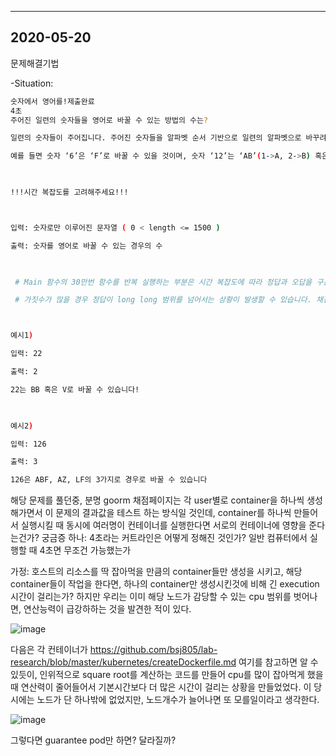 _____
## 2020-05-20
문제해결기법

-Situation: 

``` bash
숫자에서 영어를!제출완료
4초
주어진 일련의 숫자들을 영어로 바꿀 수 있는 방법의 수는?

일련의 숫자들이 주어집니다. 주어진 숫자들을 알파벳 순서 기반으로 일련의 알파벳으로 바꾸려고 할 때, 주어진 숫자들을 알파벳으로 바꿀 수 있는 경우의 수는 몇가지일까요?

예를 들면 숫자 ‘6’은 ‘F’로 바꿀 수 있을 것이며, 숫자 ‘12’는 ‘AB’(1->A, 2->B) 혹은 ‘L’의 2가지 경우로 바꿀 수 있을 것입니다. 한편 숫자 ‘27’은 ‘BG’로만 바꿀 수 있을 것입니다.

 

!!!시간 복잡도를 고려해주세요!!! 



입력: 숫자로만 이루어진 문자열 ( 0 < length <= 1500 )

출력: 숫자를 영어로 바꿀 수 있는 경우의 수

 

 # Main 함수의 30만번 함수를 반복 실행하는 부분은 시간 복잡도에 따라 정답과 오답을 구분하기 위한 용도이며 반복 실행되는 과정에서 각 실행은 독립적으로 실행 되어야합니다! 

 # 가짓수가 많을 경우 정답이 long long 범위를 넘어서는 상황이 발생할 수 있습니다. 채점 case 중 정답이 long long의 범위를 넘어서는 case는 존재하지 않으니 이를 고려하여 코드의 정답 확인을 진행해주세요! 



예시1) 

입력: 22

출력: 2

22는 BB 혹은 V로 바꿀 수 있습니다!

 

예시2) 

입력: 126

출력: 3

126은 ABF, AZ, LF의 3가지로 경우로 바꿀 수 있습니다
```

해당 문제를 풀던중, 분명 goorm 채점페이지는 각 user별로 container을 하나씩 생성해가면서 이 문제의 결과값을 테스트 하는 방식일 것인데,
container를 하나씩 만들어서 실행시킬 때 동시에 여러명이 컨테이너를 실행한다면 서로의 컨테이너에 영향을 준다는건가?
 궁금증 하나: 4초라는 커트라인은 어떻게 정해진 것인가? 일반 컴퓨터에서 실행할 때 4초면 무조건 가능했는가
 
 가정: 
 호스트의 리소스를 딱 잡아먹을 만큼의 container들만 생성을 시키고, 해당 container들이 작업을 한다면, 하나의 container만 생성시킨것에 비해 긴 execution시간이 걸리는가?
하지만 우리는 이미 해당 노드가 감당할 수 있는 cpu 범위를 벗어나면, 연산능력이 급강하하는 것을 발견한 적이 있다.

![image](https://user-images.githubusercontent.com/47310668/105990968-909ec180-60e6-11eb-8a37-fd57be73a201.png)

다음은 각 컨테이너가 
https://github.com/bsj805/lab-research/blob/master/kubernetes/createDockerfile.md
여기를 참고하면 알 수 있듯이, 인위적으로 square root를 계산하는 코드를
만들어 cpu를 많이 잡아먹게 했을 때 연산력이 줄어들어서 기본시간보다 더 많은 시간이 걸리는 상황을 만들었었다.
이 당시에는 노드가 단 하나밖에 없었지만, 노드개수가 늘어나면 또 모를일이라고 생각한다.


![image](https://user-images.githubusercontent.com/47310668/106220134-2be68280-621e-11eb-858f-78d30f20dd1a.png)

그렇다면 guarantee pod만 하면? 달라질까?
